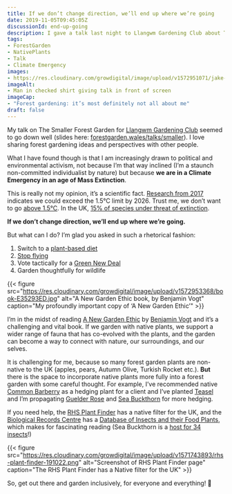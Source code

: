 ```yaml
---
title: If we don’t change direction, we’ll end up where we’re going
date: 2019-11-05T09:45:05Z
discussionId: end-up-going
description: I gave a talk last night to Llangwm Gardening Club about The Smaller Forest Garden. I digressed on to Native Plants and the Climate Emergency. Oops.
tags: 
- ForestGarden
- NativePlants
- Talk
- Climate Emergency
images: 
- https://res.cloudinary.com/growdigital/image/upload/v1572951071/jake-5518.png
imageAlt:
- Man in checked shirt giving talk in front of screen
imageCap:
- "Forest gardening: it’s most definitely not all about me"
draft: false
---
```


My talk on The Smaller Forest Garden for [Llangwm Gardening Club](http://www.cottageinn-llangwm.co.uk/llangwm_gardening.html) seemed to go down well (slides here: [forestgarden.wales/talks/smaller](https://www.forestgarden.wales/talks/smaller/)). I love sharing forest gardening ideas and perspectives with other people.

What I have found though is that I am increasingly drawn to political and environmental activism, not because I’m that way inclined (I’m a staunch non-committed individualist by nature) but because **we are in a Climate Emergency in an age of Mass Extinction**. 

This is really not my opinion, it’s a scientific fact. [Research from 2017](https://climatenewsnetwork.net/warming-exceed-1-5c-limit-2026/) indicates we could exceed the 1.5°C limit by 2026. Trust me, we don’t want to go [above 1.5°C](https://e360.yale.edu/features/what_would_a_global_warming_increase_15_degree_be_like). In the UK, [15% of species under threat of extinction](https://www.bto.org/sites/default/files/publications/state-of-nature-2019-summary-report-uk.pdf).

**If we don’t change direction, we’ll end up where we’re going.**

But what can I do? I’m glad you asked in such a rhetorical fashion:

1. Switch to a [plant-based diet](https://www.bbc.co.uk/news/science-environment-49238749)
2. [Stop flying](https://www.youtube.com/watch?v=wcobuqiSo8I)
3. Vote tactically for a [Green New Deal](https://greennewdealgroup.org)
4. Garden thoughtfully for wildlife

{{< figure src="https://res.cloudinary.com/growdigital/image/upload/v1572953368/book-E35293ED.jpg" alt="A New Garden Ethic book, by Benjamin Vogt" caption="My profoundly important copy of ‘A New Garden Ethic’" >}}

I’m in the midst of reading [A New Garden Ethic](https://newsociety.com/Books/N/A-New-Garden-Ethic) by [Benjamin Vogt](https://www.monarchgard.com) and it’s a challenging and vital book. If we garden with native plants, we support a wider range of fauna that has co-evolved with the plants, and the garden can become a way to connect with nature, our surroundings, and our selves. 

It is challenging for me, because so many forest garden plants are non-native to the UK (apples, pears, Autumn Olive, Turkish Rocket etc.). **But** there is the space to incorporate native plants more fully into a forest garden with some careful thought. For example, I’ve recommended native [Common Barberry](https://pfaf.org/user/plant.aspx?LatinName=Berberis+vulgaris) as a hedging plant for a client and I’ve planted [Teasel](https://pfaf.org/user/Plant.aspx?LatinName=Dipsacus+fullonum) and I’m propagating [Guelder Rose](https://pfaf.org/user/Plant.aspx?LatinName=Viburnum+opulus) and [Sea Buckthorn](https://pfaf.org/user/plant.aspx?LatinName=Hippophae+rhamnoides) for more hedging.

If you need help, the [RHS Plant Finder](https://www.rhs.org.uk/Plants/Search-Form) has a native filter for the UK, and the [Biological Records Centre](https://www.brc.ac.uk) has a [Database of Insects and their Food Plants](https://www.brc.ac.uk/dbif/homepage.aspx), which makes for fascinating reading (Sea Buckthorn is a [host for 34 insects](https://www.brc.ac.uk/dbif/hostsresults.aspx?hostid=2664)!)

{{< figure src="https://res.cloudinary.com/growdigital/image/upload/v1571743893/rhs-plant-finder-191022.png" alt="Screenshot of RHS Plant Finder page" caption="The RHS Plant Finder has a Native filter for the UK" >}}

So, get out there and garden inclusively, for everyone and everything! 🙂
